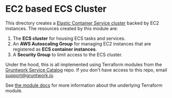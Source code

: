 # EC2 based ECS Cluster

This directory creates a [Elastic Container Service cluster](https://aws.amazon.com/ecs/) backed by EC2
instances. The resources created by this module are:

1. The **ECS cluster** for housing ECS tasks and services.
1. An **AWS Autoscaling Group** for managing EC2 instances that are registered as **ECS container instances**.
1. A **Security Group** to limit access to the ECS cluster.

Under the hood, this is all implemented using Terraform modules from the [Gruntwork Service
Catalog](https://github.com/gruntwork-io/terraform-aws-service-catalog) repo. If you don't have access to this repo, email
[support@gruntwork.io](mailto:support@gruntwork.io).

See [the module docs](https://github.com/gruntwork-io/terraform-aws-service-catalog/tree/v0.95.0/modules/services/ecs-cluster) for more
information about the underlying Terraform module.

